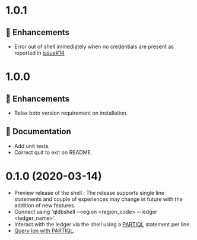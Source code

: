 # 1.0.1

## :tada: Enhancements

* Error out of shell immediately when no credentials are present as reported in [issue#14](https://github.com/awslabs/amazon-qldb-shell/issues/14)


# 1.0.0 

## :tada: Enhancements

* Relax boto version requirement on installation.

## :book: Documentation

* Add unit tests.
* Correct quit to exit on README.

# 0.1.0 (2020-03-14)

* Preview release of the shell : The release supports single line statements and couple of experiences may change in future with the addition of new features.
* Connect using 'qldbshell --region <region_code> --ledger <ledger_name>'.
* Interact with the ledger via the shell using a [PARTIQL](https://partiql.org/docs.html) statement per line.
* [Query Ion with PARTIQL](https://docs.aws.amazon.com/qldb/latest/developerguide/ql-reference.query.html).

